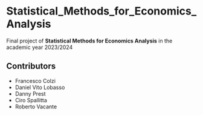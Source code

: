 # Statistical_Methods_for_Economics_Analysis

Final project of **Statistical Methods for Economics Analysis** in the academic year 2023/2024

## Contributors

- Francesco Colzi
- Daniel Vito Lobasso
- Danny Prest
- Ciro Spallitta
- Roberto Vacante
